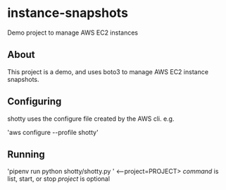 # instance-snapshots

Demo project to manage AWS EC2 instances

## About

This project is a demo, and uses boto3 to manage AWS EC2 instance snapshots.

## Configuring

shotty uses the configure file created by the AWS cli. e.g.

'aws configure --profile shotty'

## Running

'pipenv run python shotty/shotty.py <command>'
<--project=PROJECT>
*command* is list, start, or stop
*project* is optional
